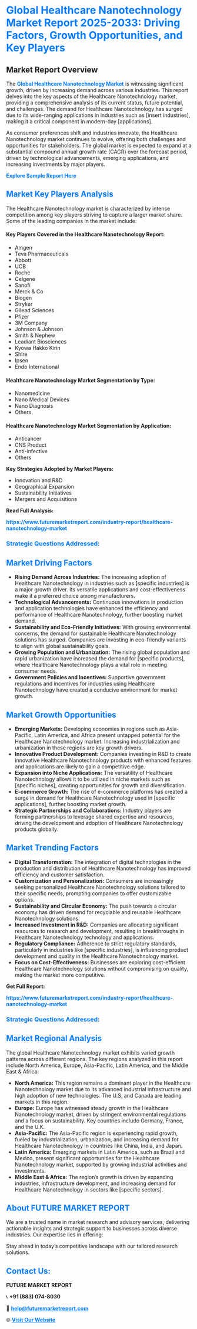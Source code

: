 <h1 style="color: #007BFF;">Global Healthcare Nanotechnology Market Report 2025-2033: Driving Factors, Growth Opportunities, and Key Players</h1>

<section id="overview">
<h2>Market Report Overview</h2>
<p>The <a href="https://www.futuremarketreport.com/industry-report/healthcare-nanotechnology-market" style="color: #007BFF; text-decoration: none;"><strong>Global Healthcare Nanotechnology Market</strong></a> is witnessing significant growth, driven by increasing demand across various industries. This report delves into the key aspects of the Healthcare Nanotechnology market, providing a comprehensive analysis of its current status, future potential, and challenges. The demand for Healthcare Nanotechnology has surged due to its wide-ranging applications in industries such as [insert industries], making it a critical component in modern-day [applications].</p>
<p>As consumer preferences shift and industries innovate, the Healthcare Nanotechnology market continues to evolve, offering both challenges and opportunities for stakeholders. The global market is expected to expand at a substantial compound annual growth rate (CAGR) over the forecast period, driven by technological advancements, emerging applications, and increasing investments by major players.</p>
</section>

<section id="overview">
<p><a href="https://www.futuremarketreport.com/request-sample/reportId=28183" style="color: #007BFF; text-decoration: none;"><strong>Explore Sample Report Here</strong></a></p>
</section>

<section id="key-players">
<h2 style="color: #007BFF;">Market Key Players Analysis</h2>
<p>The Healthcare Nanotechnology market is characterized by intense competition among key players striving to capture a larger market share. Some of the leading companies in the market include:</p>
<h4>Key Players Covered in the Healthcare Nanotechnology Report:</h4>
<ul><li>Amgen</li><li>Teva Pharmaceuticals</li><li>Abbott</li><li>UCB</li><li>Roche</li><li>Celgene</li><li>Sanofi</li><li>Merck &amp; Co</li><li>Biogen</li><li>Stryker</li><li>Gilead Sciences</li><li>Pfizer</li><li>3M Company</li><li>Johnson &amp; Johnson</li><li>Smith &amp; Nephew</li><li>Leadiant Biosciences</li><li>Kyowa Hakko Kirin</li><li>Shire</li><li>Ipsen</li><li>Endo International</li></ul>
<h4>Healthcare Nanotechnology Market Segmentation by Type:</h4>
<ul><li>Nanomedicine</li><li>Nano Medical Devices</li><li>Nano Diagnosis</li><li>Others</li></ul>

<h4>Healthcare Nanotechnology Market Segmentation by Application:</h4>
<ul><li>Anticancer</li><li>CNS Product</li><li>Anti-infective</li><li>Others</li></ul>
<p><strong>Key Strategies Adopted by Market Players:</strong></p>
<ul>
<li>Innovation and R&D</li>
<li>Geographical Expansion</li>
<li>Sustainability Initiatives</li>
<li>Mergers and Acquisitions</li>
</ul>
</section>

<section>
<p><strong>Read Full Analysis: </strong></p><a href="https://www.futuremarketreport.com/industry-report/healthcare-nanotechnology-market" style="color: #007BFF; text-decoration: none;"><strong>https://www.futuremarketreport.com/industry-report/healthcare-nanotechnology-market</strong></a>
<h3 style="color: #007BFF;">Strategic Questions Addressed:</h3>
</section>

<section id="driving-factors">
<h2 style="color: #007BFF;">Market Driving Factors</h2>
<ul>
<li><strong>Rising Demand Across Industries:</strong> The increasing adoption of Healthcare Nanotechnology in industries such as [specific industries] is a major growth driver. Its versatile applications and cost-effectiveness make it a preferred choice among manufacturers.</li>
<li><strong>Technological Advancements:</strong> Continuous innovations in production and application technologies have enhanced the efficiency and performance of Healthcare Nanotechnology, further boosting market demand.</li>
<li><strong>Sustainability and Eco-Friendly Initiatives:</strong> With growing environmental concerns, the demand for sustainable Healthcare Nanotechnology solutions has surged. Companies are investing in eco-friendly variants to align with global sustainability goals.</li>
<li><strong>Growing Population and Urbanization:</strong> The rising global population and rapid urbanization have increased the demand for [specific products], where Healthcare Nanotechnology plays a vital role in meeting consumer needs.</li>
<li><strong>Government Policies and Incentives:</strong> Supportive government regulations and incentives for industries using Healthcare Nanotechnology have created a conducive environment for market growth.</li>
</ul>
</section>

<section id="growth-opportunities">
<h2 style="color: #007BFF;">Market Growth Opportunities</h2>
<ul>
<li><strong>Emerging Markets:</strong> Developing economies in regions such as Asia-Pacific, Latin America, and Africa present untapped potential for the Healthcare Nanotechnology market. Increasing industrialization and urbanization in these regions are key growth drivers.</li>
<li><strong>Innovative Product Development:</strong> Companies investing in R&D to create innovative Healthcare Nanotechnology products with enhanced features and applications are likely to gain a competitive edge.</li>
<li><strong>Expansion into Niche Applications:</strong> The versatility of Healthcare Nanotechnology allows it to be utilized in niche markets such as [specific niches], creating opportunities for growth and diversification.</li>
<li><strong>E-commerce Growth:</strong> The rise of e-commerce platforms has created a surge in demand for Healthcare Nanotechnology used in [specific applications], further boosting market growth.</li>
<li><strong>Strategic Partnerships and Collaborations:</strong> Industry players are forming partnerships to leverage shared expertise and resources, driving the development and adoption of Healthcare Nanotechnology products globally.</li>
</ul>
</section>

<section id="trending-factors">
<h2 style="color: #007BFF;">Market Trending Factors</h2>
<ul>
<li><strong>Digital Transformation:</strong> The integration of digital technologies in the production and distribution of Healthcare Nanotechnology has improved efficiency and customer satisfaction.</li>
<li><strong>Customization and Personalization:</strong> Consumers are increasingly seeking personalized Healthcare Nanotechnology solutions tailored to their specific needs, prompting companies to offer customizable options.</li>
<li><strong>Sustainability and Circular Economy:</strong> The push towards a circular economy has driven demand for recyclable and reusable Healthcare Nanotechnology solutions.</li>
<li><strong>Increased Investment in R&D:</strong> Companies are allocating significant resources to research and development, resulting in breakthroughs in Healthcare Nanotechnology technology and applications.</li>
<li><strong>Regulatory Compliance:</strong> Adherence to strict regulatory standards, particularly in industries like [specific industries], is influencing product development and quality in the Healthcare Nanotechnology market.</li>
<li><strong>Focus on Cost-Effectiveness:</strong> Businesses are exploring cost-efficient Healthcare Nanotechnology solutions without compromising on quality, making the market more competitive.</li>
</ul>
</section>

<section>
<p><strong>Get Full Report: </strong></p><a href="https://www.futuremarketreport.com/industry-report/healthcare-nanotechnology-market" style="color: #007BFF; text-decoration: none;"><strong>https://www.futuremarketreport.com/industry-report/healthcare-nanotechnology-market</strong></a>
<h3 style="color: #007BFF;">Strategic Questions Addressed:</h3>
</section>


<section id="regional-analysis">
<h2 style="color: #007BFF;">Market Regional Analysis</h2>
<p>The global Healthcare Nanotechnology market exhibits varied growth patterns across different regions. The key regions analyzed in this report include North America, Europe, Asia-Pacific, Latin America, and the Middle East & Africa:</p>
<ul>
<li><strong>North America:</strong> This region remains a dominant player in the Healthcare Nanotechnology market due to its advanced industrial infrastructure and high adoption of new technologies. The U.S. and Canada are leading markets in this region.</li>
<li><strong>Europe:</strong> Europe has witnessed steady growth in the Healthcare Nanotechnology market, driven by stringent environmental regulations and a focus on sustainability. Key countries include Germany, France, and the U.K.</li>
<li><strong>Asia-Pacific:</strong> The Asia-Pacific region is experiencing rapid growth, fueled by industrialization, urbanization, and increasing demand for Healthcare Nanotechnology in countries like China, India, and Japan.</li>
<li><strong>Latin America:</strong> Emerging markets in Latin America, such as Brazil and Mexico, present significant opportunities for the Healthcare Nanotechnology market, supported by growing industrial activities and investments.</li>
<li><strong>Middle East & Africa:</strong> The region’s growth is driven by expanding industries, infrastructure development, and increasing demand for Healthcare Nanotechnology in sectors like [specific sectors].</li>
</ul>
</section>

<footer>
<h2 style="color: #007BFF;">About FUTURE MARKET REPORT</h2>
<p>We are a trusted name in market research and advisory services, delivering actionable insights and strategic support to businesses across diverse industries. Our expertise lies in offering:</p>

<p>Stay ahead in today’s competitive landscape with our tailored research solutions.</p>

<h2 style="color: #007BFF;">Contact Us:</h2>
<p><strong>FUTURE MARKET REPORT</strong></p>
<p>📞 <strong>+91 (883) 074-8030</strong></p>
<p>📧 <strong><a href="mailto:help@futuremarketreport.com" style="color: #007BFF;">help@futuremarketreport.com</a></strong></p>
<p>🌐 <strong><a href="https://www.futuremarketreport.com/" style="color: #007BFF;">Visit Our Website</a></strong></p>
</footer>